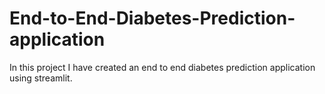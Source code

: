 # End-to-End-Diabetes-Prediction-application
In this project I have created an end to end diabetes prediction application using streamlit.
